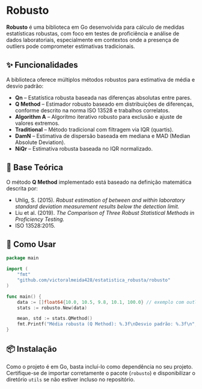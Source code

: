 
# Robusto

**Robusto** é uma biblioteca em Go desenvolvida para cálculo de medidas estatísticas robustas, com foco em testes de proficiência e análise de dados laboratoriais, especialmente em contextos onde a presença de outliers pode comprometer estimativas tradicionais.

## ✨ Funcionalidades

A biblioteca oferece múltiplos métodos robustos para estimativa de média e desvio padrão:

- **Qn** – Estatística robusta baseada nas diferenças absolutas entre pares.
- **Q Method** – Estimador robusto baseado em distribuições de diferenças, conforme descrito na norma ISO 13528 e trabalhos correlatos.
- **Algorithm A** – Algoritmo iterativo robusto para exclusão e ajuste de valores extremos.
- **Traditional** – Método tradicional com filtragem via IQR (quartis).
- **DamN** – Estimativa de dispersão baseada em mediana e MAD (Median Absolute Deviation).
- **NiQr** – Estimativa robusta baseada no IQR normalizado.


## 📌 Base Teórica

O método **Q Method** implementado está baseado na definição matemática descrita por:

- Uhlig, S. (2015). *Robust estimation of between and within laboratory standard deviation measurement results below the detection limit.*
- Liu et al. (2019). *The Comparison of Three Robust Statistical Methods in Proficiency Testing.*
- ISO 13528:2015.

## 🚀 Como Usar

```go
package main

import (
    "fmt"
    "github.com/victoralmeida428/estatistica_robusta/robusto"
)

func main() {
    data := []float64{10.0, 10.5, 9.8, 10.1, 100.0} // exemplo com outlier
    stats := robusto.New(data)

    mean, std := stats.QMethod()
    fmt.Printf("Média robusta (Q Method): %.3f\nDesvio padrão: %.3f\n", mean, std)
}
```

## 📦 Instalação

Como o projeto é em Go, basta incluí-lo como dependência no seu projeto. Certifique-se de importar corretamente o pacote (`robusto`) e disponibilizar o diretório `utils` se não estiver incluso no repositório.


